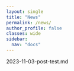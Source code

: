 ```yaml
---
layout: single
title: "News"
permalink: /news/
author_profile: false
classes: wide
sidebar:
  nav: "docs"
---
```


2023-11-03-post-test.md